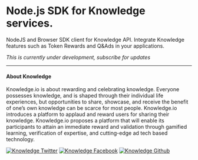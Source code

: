 # Node.js SDK for Knowledge services.

NodeJS and Browser SDK client for Knowledge API. Integrate Knowledge features such as Token Rewards and Q&Ads in your applications.


_This is currently under development, subscribe for updates_


---
#### About Knowledge

Knowledge.io is about rewarding and celebrating knowledge. Everyone possesses knowledge, and is shaped through their individual life experiences, but opportunities to share, showcase, and receive the benefit of one’s own knowledge can be scarce for most people. Knowledge.io introduces a platform to applaud and reward users for sharing their knowledge. Knowledge.io proposes a platform that will enable its participants to attain an immediate reward and validation through gamified learning, verification of expertise, and cutting-edge ad tech based technology.

<!-- Please don't remove this: Grab your social icons from https://github.com/carlsednaoui/gitsocial -->

<!-- display the social media buttons in your README -->

[![Knowledge Twitter][1.1]][1]
[![Knowledge Facebook][2.1]][2]
[![Knowledge Github][3.1]][3]

<!-- links to social media icons -->
<!-- no need to change these -->

<!-- icons with padding -->

[1.1]: http://i.imgur.com/tXSoThF.png (twitter icon with padding)
[2.1]: http://i.imgur.com/P3YfQoD.png (facebook icon with padding)
[3.1]: http://i.imgur.com/0o48UoR.png (github icon with padding)

<!-- icons without padding -->

[1.2]: http://i.imgur.com/wWzX9uB.png (twitter icon without padding)
[2.2]: http://i.imgur.com/fep1WsG.png (facebook icon without padding)
[3.2]: http://i.imgur.com/9I6NRUm.png (github icon without padding)


<!-- links to your social media accounts -->
<!-- update these accordingly -->

[1]: http://www.twitter.com/KnowledgeToken
[2]: http://www.facebook.com/KnowledgeToken
[3]: http://www.github.com/knowledge

<!-- Please don't remove this: Grab your social icons from https://github.com/carlsednaoui/gitsocial -->
